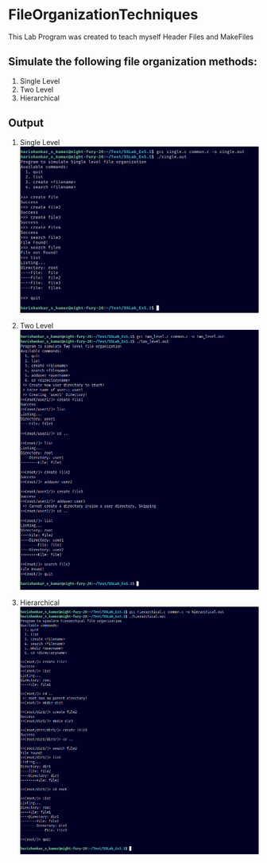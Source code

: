 # FileOrganizationTechniques

This Lab Program was created to teach myself Header Files and MakeFiles

## Simulate the following file organization methods:
1. Single Level
2. Two Level
3. Hierarchical 

## Output
1. Single Level 
![Single Level](figures/SSLab5.1_single.png)

2. Two Level
![Two Level](figures/SSLab5.1_twolevel.png)

3. Hierarchical
![Hierarchical](figures/SSLab5.1_hierarchical.png)
